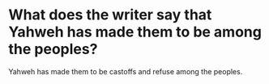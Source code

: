 # What does the writer say that Yahweh has made them to be among the peoples?

Yahweh has made them to be castoffs and refuse among the peoples.

